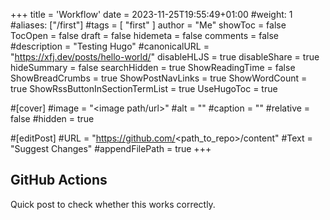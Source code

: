 +++
title = 'Workflow'
date = 2023-11-25T19:55:49+01:00
#weight: 1
#aliases: ["/first"]
#tags = [ "first" ]
author = "Me"
showToc = false
TocOpen = false
draft = false
hidemeta = false
comments = false
#description = "Testing Hugo"
#canonicalURL = "https://xfj.dev/posts/hello-world/"
disableHLJS = true
disableShare = true
hideSummary = false
searchHidden = true
ShowReadingTime = false
ShowBreadCrumbs = true
ShowPostNavLinks = true
ShowWordCount = true
ShowRssButtonInSectionTermList = true
UseHugoToc = true

#[cover]
#image = "<image path/url>"
#alt = "<alt text>"
#caption = "<text>"
#relative = false
#hidden = true

#[editPost]
#URL = "https://github.com/<path_to_repo>/content"
#Text = "Suggest Changes"
#appendFilePath = true
+++

## GitHub Actions

Quick post to check whether this works correctly.